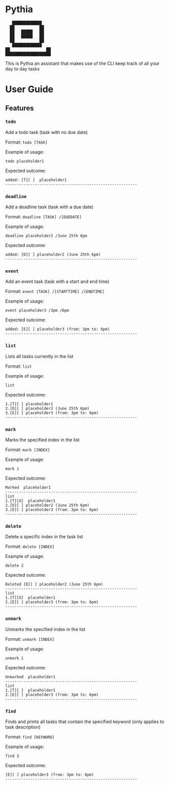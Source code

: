 # Pythia

       █████████████   
      ██           ██ 
      ██   █████   ██ 
      ██   █████   ██ 
      ██           ██ 
       █████████████ 
    ██                ██
    ████████████████████

This is Pythia an assistant that makes use of the CLI keep track of all your day to day tasks

# User Guide

## Features

### `todo`

Add a todo task (task with no due date)

Format: `todo [TASK]`

Example of usage:

`todo placeholder1`

Expected outcome:
```
added: [T][ ]  placeholder1
----------------------------------------------------------
```

### `deadline`

Add a deadline task (task with a due date)

Format: `deadline [TASK] /[DUEDATE]`

Example of usage:

`deadline placeholder2 /June 25th 6pm`

Expected outcome:
```
added: [D][ ] placeholder2 (June 25th 6pm)
----------------------------------------------------------
```

### `event`

Add an event task (task with a start and end time)

Format: `event [TASK] /[STARTTIME] /[ENDTIME]`

Example of usage:

`event placeholder3 /3pm /6pm`

Expected outcome:
```
added: [E][ ] placeholder3 (from: 3pm to: 6pm)
----------------------------------------------------------
```

### `list` 

Lists all tasks currently in the list

Format: `list`

Example of usage: 

`list`

Expected outcome:
```
1.[T][ ] placeholder1
2.[D][ ] placeholder2 (June 25th 6pm)
3.[E][ ] placeholder3 (from: 3pm to: 6pm)
----------------------------------------------------------
```

### `mark`

Marks the specified index in the list

Format: `mark [INDEX]`

Example of usage:

`mark 1`

Expected outcome:
```
Marked  placeholder1
----------------------------------------------------------
list
1.[T][X]  placeholder1
2.[D][ ] placeholder2 (June 25th 6pm)
3.[E][ ] placeholder3 (from: 3pm to: 6pm)
----------------------------------------------------------
```

### `delete`

Delete a specific index in the task list

Format: `delete [INDEX]`

Example of usage:

`delete 2`

Expected outcome:
```
Deleted [D][ ] placeholder2 (June 25th 6pm)
----------------------------------------------------------
list
1.[T][X]  placeholder1
2.[E][ ] placeholder3 (from: 3pm to: 6pm)
----------------------------------------------------------
```

### `unmark`

Unmarks the specified index in the list

Format: `unmark [INDEX]`

Example of usage:

`unmark 1`

Expected outcome:
```
Unmarked  placeholder1
----------------------------------------------------------
list
1.[T][ ]  placeholder1
2.[E][ ] placeholder3 (from: 3pm to: 6pm)
----------------------------------------------------------
```

### `find`

Finds and prints all tasks that contain the specified keyword (only applies to task description)

Format: `find [KEYWORD]`

Example of usage:

`find 3`

Expected outcome:
```
[E][ ] placeholder3 (from: 3pm to: 6pm)
----------------------------------------------------------
```

